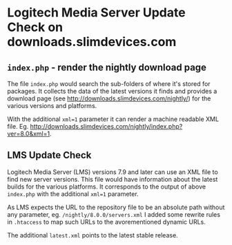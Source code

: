 # Logitech Media Server Update Check on downloads.slimdevices.com

## `index.php` - render the nightly download page

The file `index.php` would search the sub-folders of where it's stored for packages. It collects the data of the latest versions it finds and provides a download page (see http://downloads.slimdevices.com/nightly/) for the various versions and platforms.

With the additional `xml=1` parameter it can render a machine readable XML file. Eg. http://downloads.slimdevices.com/nightly/index.php?ver=8.0&xml=1.

## LMS Update Check

Logitech Media Server (LMS) versions 7.9 and later can use an XML file to find new server versions. This file would have information about the latest builds for the various platforms. It corresponds to the output of above `index.php` with the additional `xml=1` parameter.

As LMS expects the URL to the repository file to be an absolute path without any parameter, eg. `/nightly/8.0.0/servers.xml` I added some rewrite rules in `.htaccess` to map such URLs to the avorementioned dynamic URLs.

The additional `latest.xml` points to the latest stable release.

